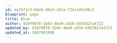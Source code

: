 ```yaml
---
id: ea7b71c3-b8e6-40a3-a93a-f2ec144c90c5
blueprint: page
title: Blue
author: 928f90f8-1b03-4be0-a558-b855827a4722
updated_by: 928f90f8-1b03-4be0-a558-b855827a4722
updated_at: 1687981998
---
```

